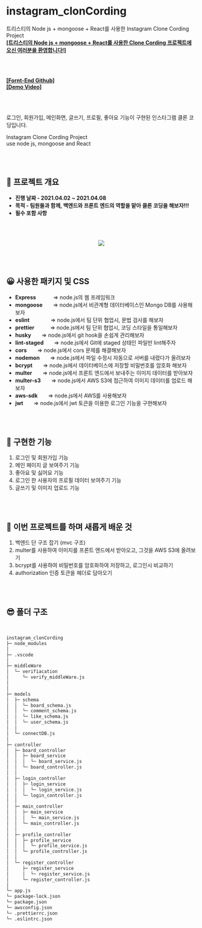 # instagram_clonCording  
트리스티의 Node js + mongoose + React를 사용한 Instagram Clone Cording Project  
[**[트리스티의 Node js + mongoose + React를 사용한 Clone Cording 프로젝트에 오신 여러분을 환영합니다!]**](https://tristy.tistory.com/)  

<br/>
<br/>

[**[Fornt-End Github]**](https://github.com/rlagudals95/team3/)  
[**[Demo Video]**](https://www.youtube.com/watch?v=OJqWtzs6EeM)  

<br/>
<br/>

로그인, 회원가입, 메인화면, 글쓰기, 프로필, 좋아요 기능이 구현된 인스타그램 클론 코딩입니다.  

Instagram Clone Cording Project  
use  node js, mongoose and React  


<br/>
<br/>

🤔 프로젝트 개요
-------------  
<ul style="list-style-type: disc;" data-ke-list-type="disc">
<li><b>진행 날짜 - 2021.04.02 ~ 2021.04.08</b></li>
<li><b>목적 - 팀원들과 함께, 백엔드와 프론트 엔드의 역할을 맡아 클론 코딩을 해보자!!!</b></li>
<li><b>필수 포함 사항</b></li>
</ul>

<br/>
<br/>

<p align="center"><img src="https://user-images.githubusercontent.com/52685665/114043193-07afbd80-98c1-11eb-8076-054678406013.png"></p>

<br/>
<br/>





😀 사용한 패키지 및 CSS  
-----------------
- **Express**  　　　=> node.js의 웹 프레임워크  
- **mongoose**　　=> node.js에서 비관계형 데이터베이스인 Mongo DB를 사용해보자  
- **eslint**　　　　=> node.js에서 팀 단위 협업시, 문법 검사를 해보자  
- **prettier**　　　=> node.js에서 팀 단위 협업시, 코딩 스타일을 통일해보자  
- **husky**　　=> node.js에서 git hook을 손쉽게 관리해보자 
- **lint-staged**　　=> node.js에서 Git에 staged 상태인 파일만 lint해주자  
- **cors**　　=> node.js에서 cors 문제를 해결해보자  
- **nodemon**　　=> node.js에서 파일 수정시 자동으로 서버를 내렸다가 올려보자  
- **bcrypt**　　=> node.js에서 데이터베이스에 저장할 비밀번호를 암호화 해보자  
- **multer**　　=> node.js에서 프론트 엔드에서 보내주는 이미지 데이터를 받아보자   
- **multer-s3**　　=> node.js에서 AWS S3에 접근하여 이미지 데이터를 업로드 해보자   
- **aws-sdk**　　=> node.js에서 AWS를 사용해보자      
- **jwt**　　=> node.js에서 jwt 토큰을 이용한 로그인 기능을 구현해보자        


<br/>
<br/>

🤭 구현한 기능 
-----------------
1.  로그인 및 회원가입 기능  
2.  메인 페이지 글 보여주기 기능  
3.  좋아요 및 싫어요 기능  
4.  로그인 한 사용자의 프로필 데이터 보여주기 기능  
5.  글쓰기 및 이미지 업로드 기능  


<br/>
<br/>

🤭 이번 프로젝트를 하며 새롭게 배운 것
-----------------
1.  백엔드 단 구조 잡기 (mvc 구조)  
2.  multer를 사용하여 이미지를 프론트 엔드에서 받아오고,  그것을 AWS S3에 올려보기  
3.  bcrypt를 사용하여 비밀번호를 암호화하여 저장하고, 로그인시 비교하기  
4.  authorization 인증 토큰을 헤더로 담아오기  



<br/>
<br/>


😎 폴더 구조  
-----------------  

<br/>

```bash
instagram_clonCording
├─ node_modules
│  
├─ .vscode
│  
├─ middleWare
│  └─ verifiacation
│     └─ verify_middleWare.js
│  
│  
├─ models
│  ├─ schema
│  │  └─ board_schema.js
│  │  └─ comment_schema.js
│  │  └─ like_schema.js
│  │  └─ user_schema.js
│  │
│  └─ connectDB.js
│  
├─ controller
│  ├─ board_controller
│  │  ├─ board_service
│  │  │  └─ board_service.js
│  │  └─ board_controller.js
│  │
│  ├─ login_controller
│  │  ├─ login_service
│  │  │  └─ login_service.js
│  │  └─ login_controller.js
│  │
│  ├─ main_controller
│  │  ├─ main_service
│  │  │  └─ main_service.js
│  │  └─ main_controller.js
│  │
│  ├─ profile_controller
│  │  ├─ profile_service
│  │  │  └─ profile_service.js
│  │  └─ profile_controller.js
│  │
│  └─ register_controller
│     ├─ register_service
│     │  └─ register_service.js
│     └─ register_controller.js
│  
└─ app.js
└─ package-lock.json
└─ package.json
└─ awsconfig.json
└─ .prettierrc.json
└─ .eslintrc.json
```

<br/>
<br/>
<br/>











